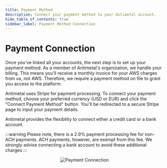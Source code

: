 ```yaml
---
title: Payment Method
description: Connect your payment method to your Antimetal account.
hide_table_of_contents: true
sidebar_label: Payment Method Connection
---
```


# Payment Connection

Once you've linked all your accounts, the next step is to set up your payment method. As a member of Antimetal's organization, we handle your billing. This means you'll receive a monthly invoice for your AWS charges from us, not AWS. Therefore, we require a payment method on file to grant you access to the platform.

Antimetal uses Stripe for payment processing. To connect your payment method, choose your preferred currency (USD or EUR) and click the "Connect Payment Method" button. You'll be redirected to a secure Stripe page to input your payment details.

Antimetal provides the flexibility to connect either a credit card or a bank account.

:::warning
Please note, there is a 2.9% payment processing fee for non-ACH payments. ACH payments, however, are exempt from this fee. We strongly advise connecting a bank account to avoid these additional charges
:::

<p align="center">
    <img src="/img/screenshots/payment_connection.png" alt="Payment Connection" />
</p>
